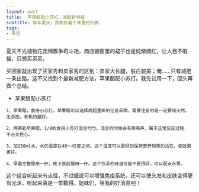 ```yaml
---
layout: post
title:  苹果醋配小苏打，减肥新利器
subtitle: 每年夏天，我都执着于体重的折腾。
tags:
- 美容
---
```


夏天不光植物花团锦簇争奇斗艳，商店橱窗里的裙子也是姹紫嫣红，让人目不暇接，只想买买买。

买回家就出现了买家秀和卖家秀的区别：卖家大长腿，肤白貌美；俺……只有减肥一条出路。这不又找到个最新减肥方法，苹果醋配小苏打。我先试用一下，回头再做个总结。

- 苹果醋配小苏打

```
1、苹果醋，食用小苏打。苹果醋可以选择商超里面的任意品牌，需要注意的是一定要纯天然，无添加，有机的最好。

2、两茶匙苹果醋，1/8的食用小苏打混合均匀。混合的时候会有嘶嘶声，属于正常反应过程，不必太担心。

3、加250ml水，水的温度在40～45度之间。这个温度可以更好的保持营养物质的活性，使效果更好。

4、早晨空腹服用一杯，晚上饭前服用一杯。这个饮品的味道可能不是很好，可以配点水果。
```

这个组合听起来有点怪，不过据说可以增强免疫系统，还可以使头发和皮肤变得更有光泽，听起来真是一举数得。姐妹们，等我的好消息吧！




